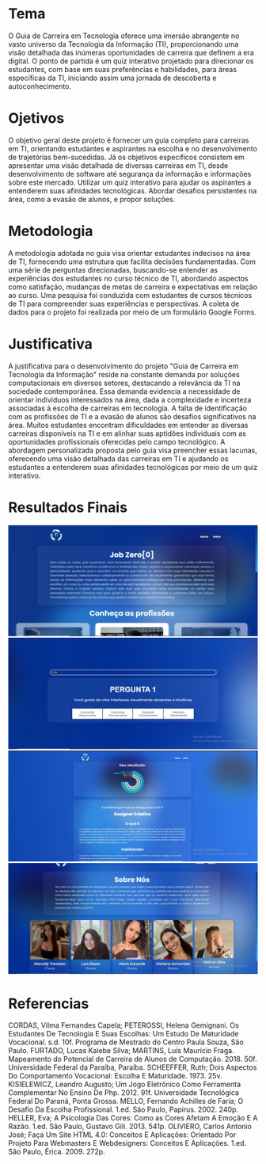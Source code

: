 # Tema
O Guia de Carreira em Tecnologia oferece uma imersão abrangente no vasto universo da Tecnologia da Informação (TI), proporcionando uma visão detalhada das inúmeras oportunidades de carreira que definem a era digital. O ponto de partida é um quiz interativo projetado para direcionar os estudantes, com base em suas preferências e habilidades, para áreas específicas da TI, iniciando assim uma jornada de descoberta e autoconhecimento.

# Ojetivos
O objetivo geral deste projeto é fornecer um guia completo para carreiras em TI, orientando estudantes e aspirantes na escolha e no desenvolvimento de trajetórias bem-sucedidas.
Já os objetivos específicos consistem em apresentar uma visão detalhada de diversas carreiras em TI, desde desenvolvimento de software até segurança da informação e informações sobre este mercado.
Utilizar um quiz interativo para ajudar os aspirantes a entenderem suas afinidades tecnológicas.
Abordar desafios persistentes na área, como a evasão de alunos, e propor soluções.

# Metodologia
A metodologia adotada no guia visa orientar estudantes indecisos na área de TI, fornecendo uma estrutura que facilita decisões fundamentadas. Com uma série de perguntas direcionadas, buscando-se entender as experiências dos estudantes no curso técnico de TI, abordando aspectos como satisfação, mudanças de metas de carreira e expectativas em relação ao curso.
Uma pesquisa foi conduzida com estudantes de cursos técnicos de TI para compreender suas experiências e perspectivas. A coleta de dados para o projeto foi realizada por meio de um formulário Google Forms.
# Justificativa
A justificativa para o desenvolvimento do projeto "Guia de Carreira em Tecnologia da Informação" reside na constante demanda por soluções computacionais em diversos setores, destacando a relevância da TI na sociedade contemporânea. Essa demanda evidencia a necessidade de orientar indivíduos interessados na área, dada a complexidade e incerteza associadas à escolha de carreiras em tecnologia.
A falta de identificação com as profissões de TI e a evasão de alunos são desafios significativos na área. Muitos estudantes encontram dificuldades em entender as diversas carreiras disponíveis na TI e em alinhar suas aptidões individuais com as oportunidades profissionais oferecidas pelo campo tecnológico.
A abordagem personalizada proposta pelo guia visa preencher essas lacunas, oferecendo uma visão detalhada das carreiras em TI e ajudando os estudantes a entenderem suas afinidades tecnológicas por meio de um quiz interativo.

# Resultados Finais
![pagina inicial](https://github.com/Lvdstr/TCC-Guia-De-Carreira/blob/main/tela_inicial.JPG)
![perguntas](https://github.com/Lvdstr/TCC-Guia-De-Carreira/blob/main/perguntas.JPG)
![resultado](https://github.com/Lvdstr/TCC-Guia-De-Carreira/blob/main/resultado.JPG)
![sobre nós](https://github.com/Lvdstr/TCC-Guia-De-Carreira/blob/main/sobre.JPG)

# Referencias
CORDAS, Vilma Fernandes Capela; PETEROSSI, Helena Gemignani. Os Estudantes De Tecnologia E Suas Escolhas: Um Estudo De Maturidade Vocacional. s.d. 10f. Programa de Mestrado do Centro Paula Souza, São Paulo.
FURTADO, Lucas Kalebe Silva; MARTINS, Luís Maurício Fraga. Mapeamento do Potencial de Carreira de Alunos de Computação. 2018. 50f. Universidade Federal da Paraíba, Paraíba.
SCHEEFFER, Ruth; Dois Aspectos Do Comportamento Vocacional: Escolha E Maturidade. 1973. 25v. 
KISIELEWICZ, Leandro Augusto; Um Jogo Eletrônico Como Ferramenta Complementar No Ensino De Php. 2012. 91f. Universidade Tecnológica Federal Do Paraná, Ponta Grossa.
MELLO, Fernando Achilles de Faria; O Desafio Da Escolha Profissional. 1.ed. São Paulo, Papirus. 2002. 240p.
HELLER, Eva; A Psicologia Das Cores: Como as Cores Afetam A Emoção E A Razão. 1.ed. São Paulo, Gustavo Gili. 2013. 541p.
OLIVIERO, Carlos Antonio José; Faça Um Site HTML 4.0: Conceitos E Aplicações: Orientado Por Projeto Para Webmasters E Webdesigners: Conceitos E Aplicações. 1.ed. São Paulo, Érica. 2009. 272p.
